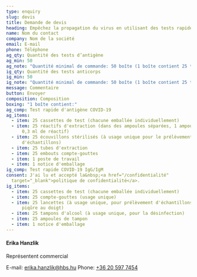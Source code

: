 ```yaml
---
type: enquiry
slug: devis
title: Demande de devis
heading: Empêchez la propagation du virus en utilisant des tests rapides!
name: Nom du contact
company: Nom de la société
email: E-mail
phone: Téléphone
ag_qty: Quantité des tests d’antigène
ag_min: 50
ag_note: "Quantité minimal de commande: 50 boîte (1 boîte contient 25 tests)"
ig_qty: Quantité des tests anticorps
ig_min: 50
ig_note: "Quantité minimal de commande: 50 boîte (1 boîte contient 25 tests)"
message: Commentaire
button: Envoyer
composition: Composition
boxing: "1 boîte contient:"
ag_comp: Test rapide d'antigène COVID-19
ag_items:
  - item: 25 cassettes de test (chacune emballée individuellement)
  - item: 25 réactifs d'extraction (dans des ampoules séparées, 1 ampoule contient
      0,3 ml de réactif)
  - item: 25 écouvillons stérilisés (à usage unique pour le prélèvement
      d'échantillons)
  - item: 25 tubes d'extraction
  - item: 25 embouts compte-gouttes
  - item: 1 poste de travail
  - item: 1 notice d'emballage
ig_comp: Test rapide COVID-19 IgG/IgM
consent: J'ai lu et accepté la&nbsp;<a href="/confidentialité"
  target="_blank">politique de confidentialité</a>.
ig_items:
  - item: 25 cassettes de test (chacune emballée individuellement)
  - item: 25 compte-gouttes (usage unique)
  - item: 25 lancettes (à usage unique, pour prélèvement d'échantillons de sang par
      piqûre au doigt)
  - item: 25 tampons d'alcool (à usage unique, pour la désinfection)
  - item: 25 ampoules de tampon
  - item: 1 notice d'emballage
---
```

#### Erika Hanzlik

Représentent commercial

E-mail: [erika.hanzlik@hbs.hu](mailto:erika.hanzlik@hbs.hu)
Phone: [+36 20 597 7454](tel:+36205977454)